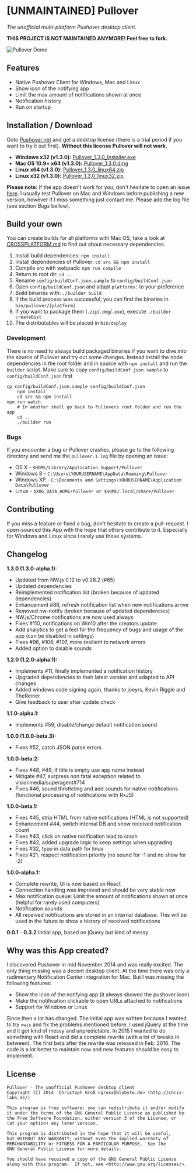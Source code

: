# [UNMAINTAINED] Pullover
*The unofficial multi-platform Pushover desktop client.*

**THIS PROJECT IS NOT MAINTAINED ANYMORE! Feel free to fork.**

![Pullover Demo](https://raw.githubusercontent.com/cgrossde/Pullover/master/res/Demo.gif)

## Features

* Native Pushover Client for Windows, Mac and Linux
* Show icon of the notifying app
* Limit the max amount of notifications shown at once
* Notification history
* Run on startup

## Installation / Download

Goto [Pushover.net](https://pushover.net/licensing) and get a desktop license (there is a trial period if you want to try it out first). **Without this license Pullover will not work.**


* **Windows x32 (v1.3.0):** [Pullover_1.3.0_Installer.exe](https://sourceforge.net/projects/pullover/files/1.3.0/Pullover_1.3.0_Installer.exe/download)
* **Mac OS 10.9+ x64 (v1.3.0):** [Pullover_1.3.0.dmg](https://sourceforge.net/projects/pullover/files/1.3.0/Pullover_1.3.0.dmg/download)
* **Linux x64 (v1.3.0):** [Pullover_1.3.0_linux64.zip](https://sourceforge.net/projects/pullover/files/1.3.0/Pullover_1.3.0_linux64.zip/download)
* **Linux x32 (v1.3.0):** [Pullover_1.3.0_linux32.zip](https://sourceforge.net/projects/pullover/files/1.3.0/Pullover_1.3.0_linux32.zip/download)

**Please note:** If the app doesn't work for you, don't hesitate to open an issue [here](https://github.com/cgrossde/Pullover/issues). I usually test Pullover on Mac and Windows before publishing a new version, however if I miss something just contact me. Please add the log file (see section *Bugs* bellow).

## Build your own
You can create builds for all platforms with Mac OS, take a look at [CROSSPLATFORM.md](CROSSPLATFORM.md) to find out about necessary dependencies.

1. Install build dependencies: `npm install`
2. Install dependencies of Pullover: `cd src && npm install`
3. Compile src with webpack: `npm run compile`
4. Return to root dir: `cd ..`
5. Rename `config/buildConf.json.sample` to `config/buildConf.json`
6. Open `config/buildConf.json` and adapt `platforms:` to your preference
7. Build binaries with: `./builder build`
8. If the build process was successful, you can find the binaries in `bin/pullover/[platform]`
9. If you want to package them (`.zip`/`.dmg`/`.exe`), execute `./builder createDist`
10. The distributables will be placed in `bin/deploy`

### Development

There is no need to always build packaged binaries if you want to dive into the source of Pullover and try out some changes. Instead install the node dependencies in the root folder and in source with `npm install` and run the `builder` script. Make sure to copy `config/buildConf.json.sample` to `config/buildConf.json` first

```Shell
cp config/buildConf.json.sample config/buildConf.json
    npm install
    cd src && npm install
npm run watch
    # In another shell go back to Pullovers root folder and run the app
    cd ..
    ./builder run
```

### Bugs

If you encounter a bug or Pullover crashes, please go to the following directory and send me the `pullover.1.log` file by opening an issue:

* OS X - `$HOME/Library/Application Support/Pullover`
* Windows 8 - `C:\Users\YOURUSERNAME\AppData\Roaming\Pullover`
* Windows XP - `C:\Documents and Settings\YOURUSERNAME\Application Data\Pullover`
* Linux - `$XDG_DATA_HOME/Pullover or $HOME/.local/share/Pullover`

## Contributing

If you miss a feature or fixed a bug, don't hesitate to create a pull-request. I open-sourced this App with the hope that others contribute to it. Especially for Windows and Linux since I rarely use those systems.

## Changelog

**1.3.0 (1.3.0-alpha.1)**:

* Updated from NW.js 0.12 to v0.28.2 (#65)
* Updated dependencies
* Reimplemented notification list (broken because of updated dependencies)
* Enhancement #86, refresh notification list when new notifications arrive
* Removed nw-notify (broken because of updated dependencies)
* NW.js/Chrome notifications are now used always
* Fixes #110, notifications on Win10 after the creators update
* Add analytics to get a feel for the frequency of bugs and usage of the app (can be disabled in settings)
* Fixes #96, #106, #107, more resilient to network errors
* Added option to disable sounds

**1.2.0 (1.2.0-alpha.1):**

* Implements #11, finally implemented a notification history
* Upgraded dependencies to their latest version and adapted to API changes
* Added windows code signing again, thanks to joeyrs, Kevin Riggle and TheReiner
* Give feedback to user after update check

**1.1.0-alpha.1:**

* Implements #59, disable/change default notification sound

**1.0.0 (1.0.0-beta.3):**

* Fixes #52, catch JSON parse errors

**1.0.0-beta.2:**

* Fixes #48, #49, if title is empty use app name instead
* Mitigate #47, surpress non fatal exception related to visionmedia/superagent#714
* Fixes #46, sound throtteling and add sounds for native notifications (functional processing of notifications with RxJS)

**1.0.0-beta.1:**

* Fixes #45, strip HTML from native notifications (HTML is not supported)
* Enhancement #44, switch internal DB and show received notification count
* Fixes #43, click on native notification lead to crash
* Fixes #42, added upgrade logic to keep settings when upgrading
* Fixes #32, typo in data path for linux
* Fixes #21, respect notification priority (no sound for -1 and no show for -2)

**1.0.0-alpha.1:**

* Complete rewrite, UI is now based on React
* Connection handling was improved and should be very stable now
* Max notification queue: Limit the amount of notifications shown at once (helpful for rarely used computers)
* Notification sounds
* All received notifications are stored in an internal database. This will be used in the future to show a history of received notifications

**0.0.1** - **0.3.2** Initial app, based on jQuery but kind of messy

## Why was this App created?

I discovered Pushover in mid November 2014 and was really excited. The only thing missing was a decent desktop client. At the time there was only a rudimentary Notification Center integration for Mac. But I was missing the following features:

* Show the icon of the notifying app (it always showed the pushover icon)
* Make the notification clickable to open URLs attached to notifications
* Support for Windows or Linux

Since then a lot has changed. The initial app was written because I wanted to try `nwjs` and fix the problems mentioned before. I used jQuery at the time and it got kind of messy and unpredictable. In 2015 I wanted to do something with React and did a complete rewrite (with a lot of breaks in between). The first beta after the rewrite was released in Feb. 2016. The code is a lot better to maintain now and new features should be easy to implement.

## License

    Pullover - The unofficial Pushover desktop client
    Copyright (C) 2014  Christoph Groß <gross@blubyte.de> (http://chris-labs.de/)
    
    This program is free software: you can redistribute it and/or modify
    it under the terms of the GNU General Public License as published by
    the Free Software Foundation, either version 3 of the License, or
    (at your option) any later version.
    
    This program is distributed in the hope that it will be useful,
    but WITHOUT ANY WARRANTY; without even the implied warranty of
    MERCHANTABILITY or FITNESS FOR A PARTICULAR PURPOSE.  See the
    GNU General Public License for more details.
    
    You should have received a copy of the GNU General Public License
    along with this program.  If not, see <http://www.gnu.org/licenses/>.
